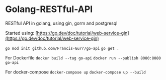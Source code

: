 # Golang-RESTful-API

RESTful API in golang, using gin, gorm and postgresql

Started using: [https://go.dev/doc/tutorial/web-service-gin](https://go.dev/doc/tutorial/web-service-gin)

`go mod init github.com/Francis-Gurr/go-api`
`go get .`

For Dockerfile
`docker build --tag go-api`
`docker run --publish 8080:8080 go-api`

For docker-compose
`docker-compose up`
`docker-compose up --build`
